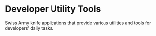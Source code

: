 # Developer Utility Tools

Swiss Army knife applications that provide various utilities and tools for developers' daily tasks.
